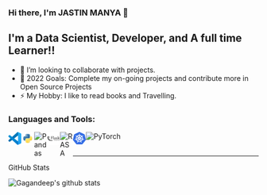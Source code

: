### Hi there, I'm JASTIN MANYA 👋

<!-- [![Website](https://img.shields.io/website?label=codeSTACKr.com&style=for-the-badge&url=https%3A%2F%2Fcodestackr.com)](https://codestackr.com)
[![Twitter Follow](https://img.shields.io/twitter/follow/codeSTACKr?color=1DA1F2&logo=twitter&style=for-the-badge)](https://twitter.com/intent/follow?original_referer=https%3A%2F%2Fgithub.com%2FcodeSTACKr&screen_name=codeSTACKr) -->

## I'm a Data Scientist, Developer, and A full time Learner!!

- 👯 I’m looking to collaborate with projects.
- 🥅 2022 Goals: Complete my on-going projects and contribute more in Open Source Projects
- ⚡ My Hobby: I like to read books and Travelling.


### Languages and Tools:

<img align="left" alt="Visual Studio Code" width="26px" src="https://raw.githubusercontent.com/github/explore/80688e429a7d4ef2fca1e82350fe8e3517d3494d/topics/visual-studio-code/visual-studio-code.png" />
<img align="left" alt="Python" width="26px" src="https://raw.githubusercontent.com/github/explore/80688e429a7d4ef2fca1e82350fe8e3517d3494d/topics/python/python.png" />
<img align="left" alt="Pandas" width="26px" src="https://www.google.com/search?q=pandas+image+python&rlz=1C1CHBD_enKE969KE970&source=lnms&tbm=isch&sa=X&ved=2ahUKEwihptXyoJr3AhVQ66QKHfJbDEIQ_AUoAXoECAEQAw&biw=1164&bih=555&dpr=1.1#imgrc=MTMzvicOHQ05jM&imgdii=sC3egoILfc2QaM" />
<img align="left" alt="Flask" width="26px" src="https://raw.githubusercontent.com/github/explore/80688e429a7d4ef2fca1e82350fe8e3517d3494d/topics/flask/flask.png" />
<img align="left" alt="RASA" width="26px" src="https://d33wubrfki0l68.cloudfront.net/37c130df420c6a673ad6c2e494c0224606ace77b/e6afa/static/60e441f8eadef13bea0cc790c8cf188b/rasa-logo.svg" />
<img align="left" alt="Kubernetes" width="26px" src="https://github.com/kubernetes/kubernetes/raw/master/logo/logo.png" />
<img align="left" alt="PyTorch" width="80px" src="https://raw.githubusercontent.com/valohai/ml-logos/5127528b5baadb77a6ea4b999a47b4e86bf0f98b/pytorch.svg" />
<br />
<br />


---

<summary>GitHub Stats</summary>

![Gagandeep's github stats](https://github-readme-stats.vercel.app/api?username=gaganmanku96&show_icons=true&theme=merko&hide_border=true)
